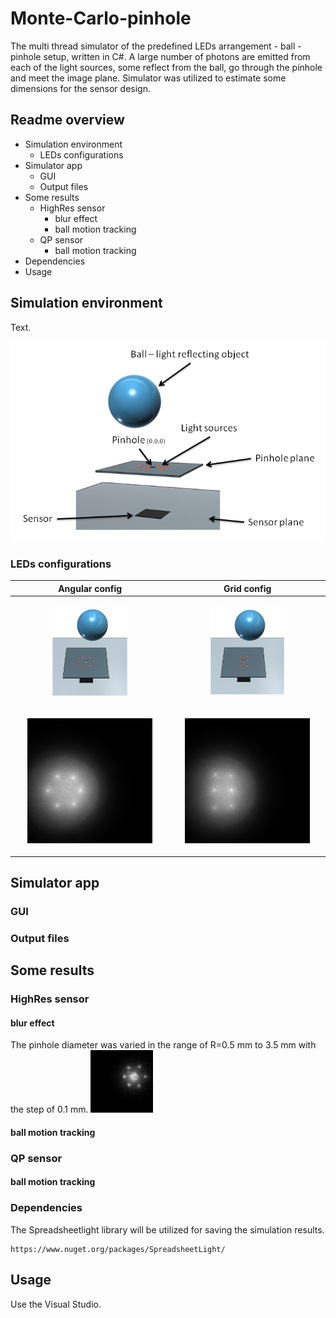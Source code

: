 # Monte-Carlo-pinhole

The multi thread simulator of the predefined LEDs arrangement - ball - pinhole setup, written in C#. A large number of photons are emitted from each of the light sources, some reflect from the ball, go through the pinhole and meet the image plane. Simulator was utilized to estimate some dimensions for the sensor design.

## Readme overview

* Simulation environment
  * LEDs configurations
* Simulator app
  * GUI
  * Output files
* Some results
  * HighRes sensor
    * blur effect
    * ball motion tracking
  * QP sensor
    * ball motion tracking
* Dependencies
* Usage

## Simulation environment

Text.

![Overview image](./src/Readme.png)

### LEDs configurations

| Angular config  | Grid config |
| ------------- | ------------- |
| <p align="center"><img src="./src/angsm.png" width="50%" height="50%"></p> | <p align="center"><img src="./src/gridsm.png" width="50%" height="50%"></p>  |
| <p align="center"><img src="./src/anglren.png"></p>  | <p align="center"><img src="./src/gridren.png"></p>  |

## Simulator app
### GUI
### Output files
## Some results
### HighRes sensor
#### blur effect
The pinhole diameter was varied in the range of R=0.5 mm to 3.5 mm with the step of 0.1 mm.
<img src="./src/blur.gif">

#### ball motion tracking
### QP sensor
#### ball motion tracking
   
### Dependencies

The Spreadsheetlight library will be utilized for saving the simulation results.
```
https://www.nuget.org/packages/SpreadsheetLight/
```

## Usage

Use the Visual Studio.
